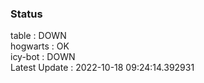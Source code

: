 ### Status


table : DOWN  
hogwarts : OK  
icy-bot : DOWN  
Latest Update : 2022-10-18 09:24:14.392931
